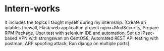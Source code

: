 # Intern-works
It includes the topics I taught myself during my internship. [Create an iptables firewall, Flask web application project nginx+ModSecurity, Prepare RPM Package, User test with selenium IDE and automation, Set up IPsec-based VPN with strongswan on CentOS8, Automated  REST API testing with postman, ARP spoofing attack, Run django on multiple ports] 
